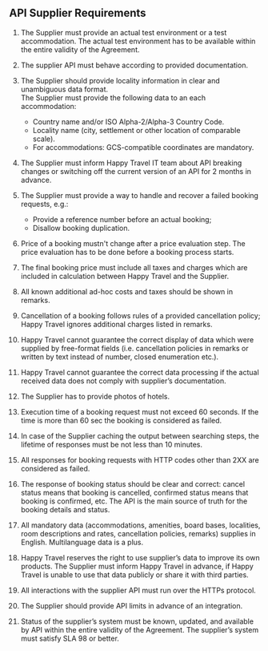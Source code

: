 ## API Supplier Requirements

1. The Supplier must provide an actual test environment or a test accommodation. The actual test environment has to be available within the entire validity of the Agreement.
 
2. The supplier API must behave according to provided documentation.

3. The Supplier should provide locality information in clear and unambiguous data format.\
The Supplier must provide the following data to an each accommodation:
    - Country name and/or ISO Alpha-2/Alpha-3 Country Code.
    - Locality name (city, settlement or other location of comparable scale).
    - For accommodations: GCS-compatible coordinates are mandatory.

4. The Supplier must inform Happy Travel IT team about API breaking changes or switching off the current version of an API for 2 months in advance.

5. The Supplier must provide a way to handle and recover a failed booking requests, e.g.:
    - Provide a reference number before an actual booking;
    - Disallow booking duplication.

6. Price of a booking mustn't change after a price evaluation step. The price evaluation has to be done before a booking process starts.

7. The final booking price must include all taxes and charges which are included in calculation between Happy Travel and the Supplier. 

8. All known additional ad-hoc costs and taxes should be shown in remarks.

9. Cancellation of a booking follows rules of a provided cancellation policy; Happy Travel ignores additional charges listed in remarks.

10. Happy Travel cannot guarantee the correct display of data which were supplied by free-format fields (i.e. cancellation policies in remarks or written by text instead of number, closed enumeration etc.).

11. Happy Travel cannot guarantee the correct data processing if the actual received data does not comply with supplier’s documentation.

12. The Supplier has to provide photos of hotels.

13. Execution time of a booking request must not exceed 60 seconds. If the time is more than 60 sec the booking is considered as failed.

14. In case of the Supplier caching the output between searching steps, the lifetime of responses must be not less than 10 minutes.

15. All responses for booking requests with HTTP codes other than 2XX are considered as failed.

16. The response of booking status should be clear and correct: cancel status means that booking is cancelled, confirmed status means that booking is confirmed, etc. 
The API is the main source of truth for the booking details and status.

17. All mandatory data (accommodations, amenities, board bases, localities, room descriptions and rates, cancellation policies, remarks) supplies in English. Multilanguage data is a plus.

18. Happy Travel reserves the right to use supplier’s data to improve its own products.
The Supplier must inform Happy Travel in advance, if Happy Travel is unable to use that data publicly or share it with third parties.

19. All interactions with the supplier API must run over the HTTPs protocol.

20. The Supplier should provide API limits in advance of an integration.

21. Status of the supplier’s system must be known, updated, and available by API within the entire validity of the Agreement. The supplier’s system must satisfy SLA 98 or better.

